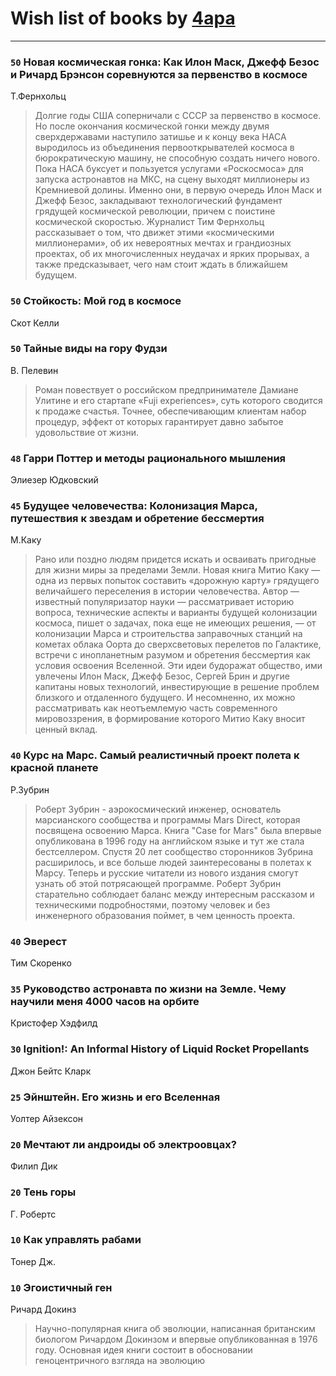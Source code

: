 # Wish list of books by [4apa](https://plus.google.com/117392596378069249667)
---

### `50` Новая космическая гонка: Как Илон Маск, Джефф Безос и Ричард Брэнсон соревнуются за первенство в космосе
Т.Фернхольц
> Долгие годы США соперничали с СССР за первенство в космосе. Но после окончания космической гонки между двумя сверхдержавами наступило затишье и к концу века НАСА выродилось из объединения первооткрывателей космоса в бюрократическую машину, не способную создать ничего нового. Пока НАСА буксует и пользуется услугами «Роскосмоса» для запуска астронавтов на МКС, на сцену выходят миллионеры из Кремниевой долины. Именно они, в первую очередь Илон Маск и Джефф Безос, закладывают технологический фундамент грядущей космической революции, причем с поистине космической скоростью. Журналист Тим Фернхольц рассказывает о том, что движет этими «космическими миллионерами», об их невероятных мечтах и грандиозных проектах, об их многочисленных неудачах и ярких прорывах, а также предсказывает, чего нам стоит ждать в ближайшем будущем.

### `50` Стойкость: Мой год в космосе
Скот Келли

### `50` Тайные виды на гору Фудзи
В. Пелевин
> Роман повествует о российском предпринимателе Дамиане Улитине и его стартапе «Fuji experiences», суть которого сводится к продаже счастья. Точнее, обеспечивающим клиентам набор процедур, эффект от которых гарантирует давно забытое удовольствие от жизни.

### `48` Гарри Поттер и методы рационального мышления
Элиезер Юдковский

### `45` Будущее человечества: Колонизация Марса, путешествия к звездам и обретение бессмертия
М.Каку
> Рано или поздно людям придется искать и осваивать пригодные для жизни миры за пределами Земли. Новая книга Митио Каку — одна из первых попыток составить «дорожную карту» грядущего величайшего переселения в истории человечества. Автор — известный популяризатор науки — рассматривает историю вопроса, технические аспекты и варианты будущей колонизации космоса, пишет о задачах, пока еще не имеющих решения, — от колонизации Марса и строительства заправочных станций на кометах облака Оорта до сверхсветовых перелетов по Галактике, встречи с инопланетным разумом и обретения бессмертия как условия освоения Вселенной. Эти идеи будоражат общество, ими увлечены Илон Маск, Джефф Безос, Сергей Брин и другие капитаны новых технологий, инвестирующие в решение проблем близкого и отдаленного будущего. И несомненно, их можно рассматривать как неотъемлемую часть современного мировоззрения, в формирование которого Митио Каку вносит ценный вклад.

### `40` Курс на Марс. Самый реалистичный проект полета к красной планете
Р.Зубрин
> Роберт Зубрин - аэрокосмический инженер, основатель марсианского сообщества и программы Mars Direct, которая посвящена освоению Марса. Книга "Case for Mars" была впервые опубликована в 1996 году на английском языке и тут же стала бестселлером. Спустя 20 лет сообщество сторонников Зубрина расширилось, и все больше людей заинтересованы в полетах к Марсу. Теперь и русские читатели из нового издания смогут узнать об этой потрясающей программе. Роберт Зубрин старательно соблюдает баланс между интересным рассказом и техническими подробностями, поэтому человек и без инженерного образования поймет, в чем ценность проекта.

### `40` Эверест
Тим Скоренко

### `35` Руководство астронавта по жизни на Земле. Чему научили меня 4000 часов на орбите
Кристофер Хэдфилд

### `30` Ignition!: An Informal History of Liquid Rocket Propellants
Джон Бейтс Кларк

### `25` Эйнштейн. Его жизнь и его Вселенная
Уолтер Айзексон

### `20` Мечтают ли андроиды об электроовцах?
Филип Дик

### `20` Тень горы
Г. Робертс

### `10` Как управлять рабами
Тонер Дж.

### `10` Эгоистичный ген
Ричард Докинз
> Научно-популярная книга об эволюции, написанная британским биологом Ричардом Докинзом и впервые опубликованная в 1976 году. Основная идея книги состоит в обосновании геноцентричного взгляда на эволюцию

